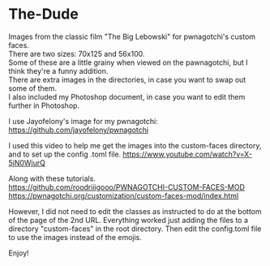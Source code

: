 # The-Dude
Images from the classic film "The Big Lebowski" for pwnagotchi's custom faces.  
There are two sizes: 70x125 and 56x100.  
Some of these are a little grainy when viewed on the pawnagotchi, but I think they're a funny addition.  
There are extra images in the directories, in case you want to swap out some of them.  
I also included my Photoshop document, in case you want to edit them further in Photoshop.  

I use Jayofelony's image for my pwnagotchi:  
https://github.com/jayofelony/pwnagotchi 

I used this video to help me get the images into the custom-faces directory, and to set up the config .toml file.
https://www.youtube.com/watch?v=X-5jN0WjurQ 

Along with these tutorials.  
https://github.com/roodriiigooo/PWNAGOTCHI-CUSTOM-FACES-MOD  
https://pwnagotchi.org/customization/custom-faces-mod/index.html 

However, I did not need to edit the classes as instructed to do at the bottom of the page of the 2nd URL.
Everything worked just adding the files to a directory "custom-faces" in the root directory.
Then edit the config.toml file to use the images instead of the emojis.

Enjoy!
